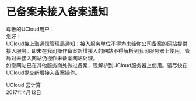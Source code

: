 

# 已备案未接入备案通知

尊敬的UCloud用户：  
您好！  
UCloud接上海通信管理局通知：接入服务单位不得为未经你公司备案的网站提供接入服务。即未在我司操作备案新增接入的网站不得解析到我司服务器上使用，管局对未接入网站仍视作未备案网站处理。  
如您网站已在其他服务商处做过备案，现解析到UCloud服务器上使用。请尽快在UCloud提交新增接入备案操作。  

UCloud 云计算  
2017年4月12日
